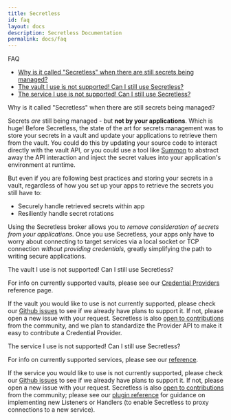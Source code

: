 ```yaml
---
title: Secretless
id: faq
layout: docs
description: Secretless Documentation
permalink: docs/faq
---
```


<p class="card-heading">FAQ</p>

<div class="container-fluid" id="faq-list">
  <ul>
    <li><a href="#faq-why-secretless">Why is it called "Secretless" when there are still secrets being managed?</a></li>
    <li><a href="#faq-vault-not-supported">The vault I use is not supported! Can I still use Secretless?</a></li>
    <li><a href="#faq-service-not-supported">The service I use is not supported! Can I still use Secretless?</a></li>
  </ul>
</div>

<div class="faq" id="faq-why-secretless">
  Why is it called "Secretless" when there are still secrets being managed?
</div>

<p>Secrets <em>are</em> still being managed - but <strong>not by your applications</strong>.
  Which is huge! Before Secretless, the state of the art for secrets management was to store
  your secrets in a vault and update your applications to retrieve them from the vault.
  You could do this by updating your source code to interact directly with the vault
  API, or you could use a tool like <a href="https://cyberark.github.io/summon">Summon</a>
  to abstract away the API interaction and inject the secret values into your application's
  environment at runtime.</p>

<p>But even if you are following best practices and storing your secrets in a vault,
  regardless of how you set up your apps to retrieve the secrets you still have to:</p>
  <ul>
    <li>Securely handle retrieved secrets within app</li>
    <li>Resiliently handle secret rotations</li>
  </ul>

<p>Using the Secretless broker allows you to <em>remove consideration of secrets from
  your applications</em>. Once you use Secretless, your apps only have to worry about
  connecting to target services via a local socket or TCP connection <em>without providing
  credentials</em>, greatly simplifying the path to writing secure applications.</p>

<div class="faq" id="faq-vault-not-supported">
  The vault I use is not supported! Can I still use Secretless?
</div>

<p>For info on currently supported vaults, please see our
  <a href="/providers.html">Credential Providers</a> reference page.</p>

<p>If the vault you would like to use is not currently supported, please check our
  <a href="https://github.com/conjurinc/secretless/issues">Github issues</a> to see
  if we already have plans to support it. If not, please open a new issue with your
  request. Secretless is also <a href="community.html">open to contributions</a>
  from the community, and we plan to standardize the Provider API to make it easy
  to contribute a Credential Provider.</p>

<div class="faq" id="faq-service-not-supported">
  The service I use is not supported! Can I still use Secretless?
</div>

<p>For info on currently supported services, please see our <a href="/reference.html">reference</a>.</p>

<p>If the service you would like to use is not currently supported, please check our
  <a href="https://github.com/conjurinc/secretless/issues">Github issues</a> to see if
  we already have plans to support it. If not, please open a new issue with your request.
  Secretless is also <a href="community.html">open to contributions</a> from the community;
  please see our <a href="/generated/pkg_secretless_plugin_v1.html">plugin reference</a>
  for guidance on implementing new Listeners or Handlers (to enable Secretless to proxy
  connections to a new service).</p>
